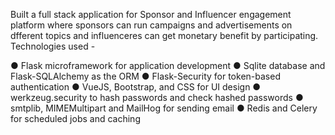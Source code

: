 Built a full stack application for Sponsor and Influencer engagement platform where sponsors can run campaigns and advertisements on dfferent topics and influenceres can get monetary benefit by participating. Technologies used -

● Flask microframework for application development
● Sqlite database and Flask-SQLAlchemy as the ORM
● Flask-Security for token-based authentication
● VueJS, Bootstrap, and CSS for UI design
● werkzeug.security to hash passwords and check hashed passwords
● smtplib, MIMEMultipart and MailHog for sending email
● Redis and Celery for scheduled jobs and caching
